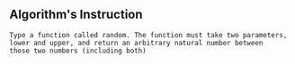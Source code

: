 ## Algorithm's Instruction

```
Type a function called random. The function must take two parameters,
lower and upper, and return an arbitrary natural number between
those two numbers (including both)
```